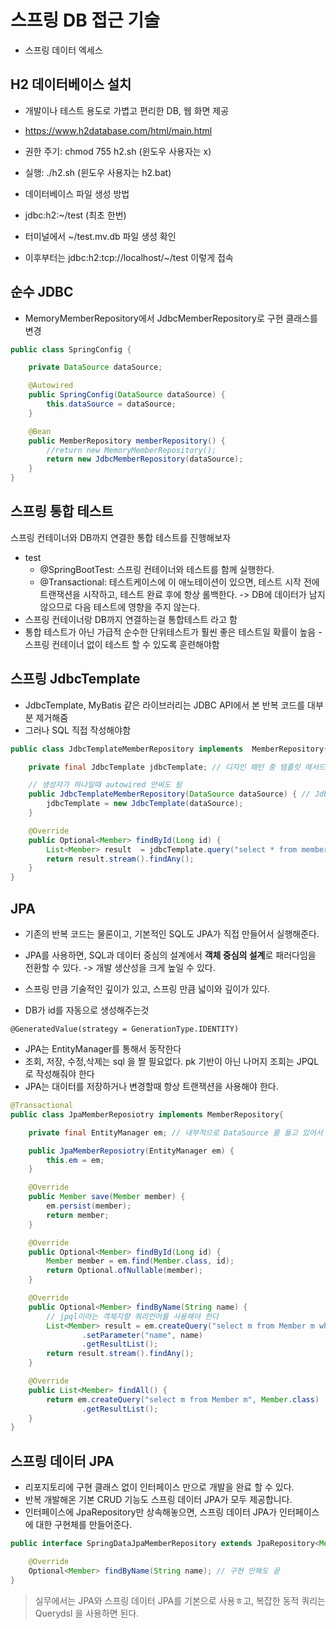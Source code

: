 # 스프링 DB 접근 기술

- 스프링 데이터 엑세스

## H2 데이터베이스 설치
- 개발이나 테스트 용도로 가볍고 편리한 DB, 웹 화면 제공
- https://www.h2database.com/html/main.html

- 권한 주기: chmod 755 h2.sh (윈도우 사용자는 x)
- 실행: ./h2.sh (윈도우 사용자는 h2.bat)

- 데이터베이스 파일 생성 방법
- jdbc:h2:~/test (최초 한번)
- 터미널에서 ~/test.mv.db 파일 생성 확인
- 이후부터는 jdbc:h2:tcp://localhost/~/test 이렇게 접속

## 순수 JDBC
- MemoryMemberRepository에서 JdbcMemberRepository로 구현 클래스를 변경

```java
public class SpringConfig {

    private DataSource dataSource;

    @Autowired
    public SpringConfig(DataSource dataSource) {
        this.dataSource = dataSource;
    }

    @Bean
    public MemberRepository memberRepository() {
        //return new MemoryMemberRepository();
        return new JdbcMemberRepository(dataSource);
    }
}
```

## 스프링 통합 테스트
스프링 컨테이너와 DB까지 연결한 통합 테스트를 진행해보자

- test
  - @SpringBootTest: 스프링 컨테이너와 테스트를 함께 실행한다.
  - @Transactional: 테스트케이스에 이 애노테이션이 있으면, 테스트 시작 전에 트랜잭션을 시작하고, 테스트 완료 후에 항상 롤백한다. -> DB에 데이터가 남지 않으므로 다음 테스트에 영향을 주지 않는다.
- 스프링 컨테이너랑 DB까지 연결하는걸 통합테스트 라고 함
- 통합 테스트가 아닌 가급적 순수한 단위테스트가 훨씬 좋은 테스트일 확률이 높음 - 스프링 컨테이너 없이 테스트 할 수 있도록 훈련해야함


## 스프링 JdbcTemplate

- JdbcTemplate, MyBatis 같은 라이브러리는 JDBC API에서 본 반복 코드를 대부분 제거해줌
- 그러나 SQL 직접 작성해야함

```java
public class JdbcTemplateMemberRepository implements  MemberRepository{

    private final JdbcTemplate jdbcTemplate; // 디자인 패턴 중 템플릿 메서드 패턴, 콜백 사용

    // 생성자가 하나일때 autowired 안써도 됨
    public JdbcTemplateMemberRepository(DataSource dataSource) { // JdbcTemplate 주입 불가 대신 데이터소스
        jdbcTemplate = new JdbcTemplate(dataSource);
    }

    @Override
    public Optional<Member> findById(Long id) {
        List<Member> result  = jdbcTemplate.query("select * from member where id = ?", memberRowMapper(), id);
        return result.stream().findAny();
    }
}
```

## JPA
- 기존의 반복 코드는 물론이고, 기본적인 SQL도 JPA가 직접 만들어서 실행해준다.
- JPA를 사용하면, SQL과 데이터 중심의 설계에서 **객체 중심의 설계**로 패러다임을 전환할 수 있다. -> 개발 생산성을 크게 높일 수 있다.
- 스프링 만큼 기술적인 깊이가 있고, 스프링 만큼 넓이와 깊이가 있다.


- DB가 id를 자동으로 생성해주는것

```
@GeneratedValue(strategy = GenerationType.IDENTITY)
```
- JPA는 EntityManager를 통해서 동작한다
- 조회, 저장, 수정,삭제는 sql 을 짤 필요없다. pk 기반이 아닌 나머지 조회는 JPQL로 작성해줘야 한다
- JPA는 대이터를 저장하거나 변경할때 항상 트랜잭션을 사용해야 한다. 
```java
@Transactional
public class JpaMemberReposiotry implements MemberRepository{

    private final EntityManager em; // 내부적으로 DataSource 를 들고 있어서 DB랑 통신할 수 있다

    public JpaMemberReposiotry(EntityManager em) {
        this.em = em;
    }

    @Override
    public Member save(Member member) {
        em.persist(member);
        return member;
    }

    @Override
    public Optional<Member> findById(Long id) {
        Member member = em.find(Member.class, id);
        return Optional.ofNullable(member);
    }

    @Override
    public Optional<Member> findByName(String name) {
        // jpql이라는 객체지향 쿼리언어를 사용해야 한다
        List<Member> result = em.createQuery("select m from Member m where m.name = :name", Member.class)
                .setParameter("name", name)
                .getResultList();
        return result.stream().findAny();
    }

    @Override
    public List<Member> findAll() {
        return em.createQuery("select m from Member m", Member.class)
                .getResultList();
    }
}
```

## 스프링 데이터 JPA

- 리포지토리에 구현 클래스 없이 인터페이스 만으로 개발을 완료 할 수 있다.
- 반복 개발해온 기본 CRUD 기능도 스프링 데이터 JPA가 모두 제공합니다.
- 인터페이스에 JpaRepository만 상속해놓으면, 스프링 데이터 JPA가 인터페이스에 대한 구현체를 만들어준다.

```java
public interface SpringDataJpaMemberRepository extends JpaRepository<Member, Long>, MemberRepository {

    @Override
    Optional<Member> findByName(String name); // 구현 안해도 끝
}

```

> 실무에서는 JPA와 스프링 데이터 JPA를 기본으로 사용ㅎ고, 복잡한 동적 쿼리는 Querydsl 을 사용하면 된다.
